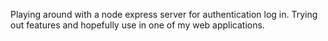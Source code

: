 Playing around with a node express server for authentication log in. Trying out features and hopefully use in one of my web applications.